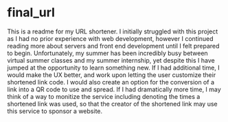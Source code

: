 # final_url
 
This is a readme for my URL shortener. I initially struggled with this project as I had no prior experience with web development, however I continued reading more about servers and front end development until I felt prepared to begin. Unfortunately, my summer has been incredibly busy between virtual summer classes and my summer internship, yet despite this I have jumped at the opportunity to learn something new. If I had additional time, I would make the UX better, and work upon letting the user customize their shortened link code. I would also create an option for the conversion of a link into a QR code to use and spread. If I had dramatically more time, I may think of a way to monitize the service including denoting the times a shortened link was used, so that the creator of the shortened link may use this service to sponsor a website.
